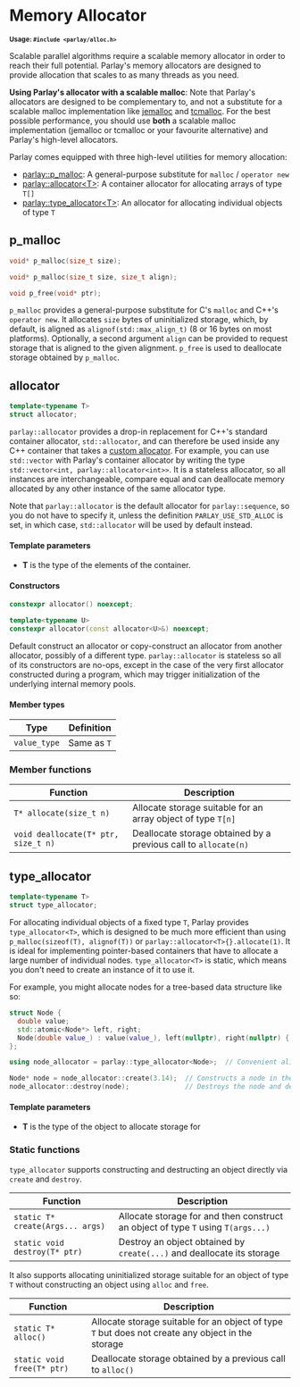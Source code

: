 # Memory Allocator

<small>**Usage: `#include <parlay/alloc.h>`**</small>

Scalable parallel algorithms require a scalable memory allocator in order to reach their full potential. Parlay's memory allocators are designed to provide allocation that scales to as many threads as you need.

**Using Parlay's allocator with a scalable malloc**: Note that Parlay's allocators are designed to be complementary to, and not a substitute for a scalable malloc implementation like [jemalloc](https://github.com/jemalloc/jemalloc) and [tcmalloc](https://github.com/google/tcmalloc). For the best possible performance, you should use **both** a scalable malloc implementation (jemalloc or tcmalloc or your favourite alternative) and Parlay's high-level allocators.

Parlay comes equipped with three high-level utilities for memory allocation:

* [parlay::p_malloc](#p_malloc): A general-purpose substitute for `malloc` / `operator new`
* [parlay::allocator\<T\>](#allocator): A container allocator for allocating arrays of type `T[]`
* [parlay::type_allocator\<T\>](#type_allocator): An allocator for allocating individual objects of type `T`

  
## p_malloc

```c++
void* p_malloc(size_t size);

void* p_malloc(size_t size, size_t align);
```
```c++
void p_free(void* ptr);
```

`p_malloc` provides a general-purpose substitute for C's `malloc` and C++'s `operator new`. It allocates `size` bytes of uninitialized storage, which, by default, is aligned as `alignof(std::max_align_t)` (8 or 16 bytes on most platforms). Optionally, a second argument `align` can be provided to request storage that is aligned to the given alignment. `p_free` is used to deallocate storage obtained by `p_malloc`.

## allocator

```c++
template<typename T>
struct allocator;
```

`parlay::allocator` provides a drop-in replacement for C++'s standard container allocator, `std::allocator`, and can therefore be used inside any C++ container that takes a [custom allocator](https://en.cppreference.com/w/cpp/named_req/Allocator). For example, you can use `std::vector` with Parlay's container allocator by writing the type `std::vector<int, parlay::allocator<int>>`. It is a stateless allocator, so all instances are interchangeable, compare equal and can deallocate memory allocated by any other instance of the same allocator type.

Note that `parlay::allocator` is the default allocator for `parlay::sequence`, so you do not have to specify it, unless the definition `PARLAY_USE_STD_ALLOC` is set, in which case, `std::allocator` will be used by default instead.

#### Template parameters

* **T** is the type of the elements of the container.

#### Constructors

```c++
constexpr allocator() noexcept;

template<typename U>
constexpr allocator(const allocator<U>&) noexcept;
```

Default construct an allocator or copy-construct an allocator from another allocator, possibly of a different type. `parlay::allocator` is stateless so all of its constructors are no-ops, except in the case of the very first allocator constructed during a program, which may trigger initialization of the underlying internal memory pools.

#### Member types

Type | Definition
---|---
`value_type` | Same as `T`


### Member functions

Function | Description
---|---
`T* allocate(size_t n)` | Allocate storage suitable for an array object of type `T[n]`
`void deallocate(T* ptr, size_t n)` | Deallocate storage obtained by a previous call to `allocate(n)`

## type_allocator

```c++
template<typename T>
struct type_allocator;
```

For allocating individual objects of a fixed type `T`, Parlay provides `type_allocator<T>`, which is designed to be much more efficient than using `p_malloc(sizeof(T), alignof(T))` or `parlay::allocator<T>{}.allocate(1)`. It is ideal for implementing pointer-based containers that have to allocate a large number of individual nodes. `type_allocator<T>` is static, which means you don't need to create an instance of it to use it.

For example, you might allocate nodes for a tree-based data structure like so:

```c++
struct Node {
  double value;
  std::atomic<Node*> left, right;
  Node(double value_) : value(value_), left(nullptr), right(nullptr) { }
};

using node_allocator = parlay::type_allocator<Node>;  // Convenient alias (optional)

Node* node = node_allocator::create(3.14);  // Constructs a node in the allocated storage by calling Node{3.14}
node_allocator::destroy(node);              // Destroys the node and deallocates its storage
```

#### Template parameters

* **T** is the type of the object to allocate storage for


### Static functions

`type_allocator` supports constructing and destructing an object directly via `create` and `destroy`.

Function | Description
---|---
`static T* create(Args... args)` | Allocate storage for and then construct an object of type `T` using `T(args...)`
`static void destroy(T* ptr)` | Destroy an object obtained by `create(...)` and deallocate its storage

It also supports allocating uninitialized storage suitable for an object of type `T` without constructing an object using `alloc` and `free`.

Function | Description
---|---
`static T* alloc()` | Allocate storage suitable for an object of type `T` but does not create any object in the storage
`static void free(T* ptr)` | Deallocate storage obtained by a previous call to `alloc()`
